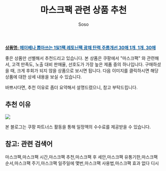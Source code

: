 ﻿---
layout: post
title:  "마스크팩 관련 상품 추천"
author: Soso
categories: [ 디지털/가전]
tags: [마스크팩,마스크팩 시간,마스크팩 추천,마스크팩 후 세안,마스크팩 유통기한,마스크팩 순서,마스크팩 주기,마스크팩 일주일에 몇번,마스크팩 사용법,마스크팩 효과 없다 디시]
image: https://ads-partners.coupang.com/image1/E_fAND1yNR-pgso7ExiXCOmGKyYkwhW2agZlGY-WIc1yr5XmnX498mjKZMBDpoXO3zIHM-uYqVB8_GWFn5O-N-L6KTHL2uZrG7U-pnnz-6fdgnrX0GZ3hGjvWRmdfP_Amg942rkkKcbl_FmGdOG3-WDw3a7GxgzByCAVVZkQdqvZkFn67eE91sJsF02YNHctDHlaepSEMEMEsgnYvFrz2e_sraCntn3gDkJT80KENEZkddOg6ZQgdxIueRKJ3bYzOYYS_iDqVB6l8ahPkCqxqJg7H7CWyaiY7Q7t0gczFrhpvnyUHE9ECSWeNw== 
description: "쿠팡에서 마스크팩 관련 상품으로 가장 고객 선호도가 높은 제품 중 하나입니다."
---

<a href="https://link.coupang.com/re/AFFSDP?lptag=AF5673682&pageKey=7878499411&itemId=21541055111&vendorItemId=88593970720&traceid=V0-153-0999d0773cacb696&clickBeacon=QDI-vuKKgaAlUk1mQCukvTTpqRyDpPQNZrqqcaViWif5LcH-JEllSEGp7U_-9yyseFKYk7UW8RI10v3GbeiuDc5PuyD-DrUqb467Z6GwjzyLKmrThjoJZHuVx4VJ1FV0fnCn35Rng5Z65Q8Gymm8K3682VWYcosFilORuQG3JXH5kWugU95msQxJmVtjsvn_XCols1JU5-aB2wG_ouvaVyFYsJPTuv0tnvls6YKvC0K2uggaeWLEPU3jRcG8VGFz5MsRyYG61PrtWllDhbCMAkTavrWRIqD6UM4Ec4s9gwU5yaWOpAMzqsienL1CHtKcOkijYq2HsShn5mVET5UF_BJNbH_lxxHa_vENHdWsDoZrMu5QYpvfqVVsxpiJmpnljLOAu_2YYBTk4DTZ4TXT4sUvqS0HJp4WmOz-_NUJJwhAqQrInh4uOrX8F2Pq2_2P46W_nOmfMxpZKRSlP7vkk0VDhCAJGhri6_7MhhH5CqvQigZjarg6mH4hXArgWFYT0iseHPGVmRuYjTqHI21RRD11WVazAYHhzJsplMm9PA4XZpG3wJmiyONcGS1Z1sW5kWxPWQp7zkCdRzo2jc0AMmvgaDS_7xufEf3OLDc6OMb1hEDiuJ-6oQ38y1SRos1Wf3kBOSzaSbrLl46wviZV81fiWx3-GnqWfZub445py7iMEzZURdId-gHW8A556bRf70QKukC9W5aiwPPCeHXWZdUcFc9T1dwVjVf3igbITKFMM-lIa2g4m6Pxy85i5581kSGUGcWzroOcRDyFt1OmU6hrFQTUszUeK4PKCyLZiLkhme0B2V_kwA1uyguFr15LUucypJh9mr-7iBN8M4-syRN-O8SZc3yNStJCaAyDhXUM6yG5aHyxGjZHIy_i_uchnQBjHBhpv6v9te4T7xhgfw%3D%3D&requestid=20240206144301310014451377&token=31850C%7CMIXED"><b>상품명: <font color='#01579B'>메이베나 뽑아쓰는 1일1팩 레토닌팩 광채 탄력 주름개선 30매 1개, 1개, 30매</font></b></a>

좋은 상품만 선별해서 추천드리고 있습니다.
본 상품은 쿠팡에서 "마스크팩" 와 관련해서, 고객 만족도, 노출 대비 판매율, 선호도가 가장 높은 제품 중의 하나입니다.
구매하셨을 때, 크게 후회가 되지 않을 상품으로 보시면 됩니다. 
다음 이미지를 클릭하시면 해당 상품에 대한 상세 내용을 보실 수 있습니다.

바쁘시다면, 추천 이유로 좀더 요약해서 설명드렸으니, 참고 부탁드립니다.

## 추천 이유 

<a href="https://link.coupang.com/re/AFFSDP?lptag=AF5673682&pageKey=7878499411&itemId=21541055111&vendorItemId=88593970720&traceid=V0-153-0999d0773cacb696&clickBeacon=QDI-vuKKgaAlUk1mQCukvTTpqRyDpPQNZrqqcaViWif5LcH-JEllSEGp7U_-9yyseFKYk7UW8RI10v3GbeiuDc5PuyD-DrUqb467Z6GwjzyLKmrThjoJZHuVx4VJ1FV0fnCn35Rng5Z65Q8Gymm8K3682VWYcosFilORuQG3JXH5kWugU95msQxJmVtjsvn_XCols1JU5-aB2wG_ouvaVyFYsJPTuv0tnvls6YKvC0K2uggaeWLEPU3jRcG8VGFz5MsRyYG61PrtWllDhbCMAkTavrWRIqD6UM4Ec4s9gwU5yaWOpAMzqsienL1CHtKcOkijYq2HsShn5mVET5UF_BJNbH_lxxHa_vENHdWsDoZrMu5QYpvfqVVsxpiJmpnljLOAu_2YYBTk4DTZ4TXT4sUvqS0HJp4WmOz-_NUJJwhAqQrInh4uOrX8F2Pq2_2P46W_nOmfMxpZKRSlP7vkk0VDhCAJGhri6_7MhhH5CqvQigZjarg6mH4hXArgWFYT0iseHPGVmRuYjTqHI21RRD11WVazAYHhzJsplMm9PA4XZpG3wJmiyONcGS1Z1sW5kWxPWQp7zkCdRzo2jc0AMmvgaDS_7xufEf3OLDc6OMb1hEDiuJ-6oQ38y1SRos1Wf3kBOSzaSbrLl46wviZV81fiWx3-GnqWfZub445py7iMEzZURdId-gHW8A556bRf70QKukC9W5aiwPPCeHXWZdUcFc9T1dwVjVf3igbITKFMM-lIa2g4m6Pxy85i5581kSGUGcWzroOcRDyFt1OmU6hrFQTUszUeK4PKCyLZiLkhme0B2V_kwA1uyguFr15LUucypJh9mr-7iBN8M4-syRN-O8SZc3yNStJCaAyDhXUM6yG5aHyxGjZHIy_i_uchnQBjHBhpv6v9te4T7xhgfw%3D%3D&requestid=20240206144301310014451377&token=31850C%7CMIXED"><img src="http://image1.coupangcdn.com/image/vendor_inventory/97fa/b38e41aadcb207957266774ace72de90712abbff5f3c91914bcec9109f6b.jpg"></a> 

본 블로그는 쿠팡 파트너스 활동을 통해 일정액의 수수료를 제공받을 수 있습니다.

## 참고: 관련 검색어    
마스크팩,마스크팩 시간,마스크팩 추천,마스크팩 후 세안,마스크팩 유통기한,마스크팩 순서,마스크팩 주기,마스크팩 일주일에 몇번,마스크팩 사용법,마스크팩 효과 없다 디시